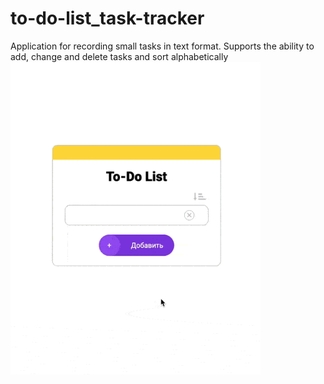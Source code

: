 # to-do-list_task-tracker
Application for recording small tasks in text format. Supports the ability to add, change and delete tasks and sort alphabetically
<img src="https://github.com/victorblum/to-do-list_task-tracker/blob/main/images/to-do-list_task-tracker.gif" width="400" height="500" />
